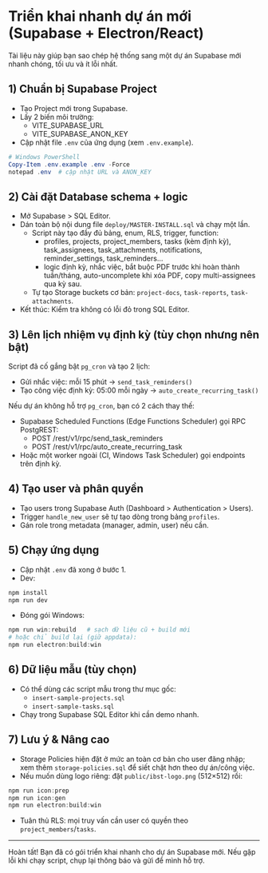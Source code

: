 # Triển khai nhanh dự án mới (Supabase + Electron/React)

Tài liệu này giúp bạn sao chép hệ thống sang một dự án Supabase mới nhanh chóng, tối ưu và ít lỗi nhất.

## 1) Chuẩn bị Supabase Project
- Tạo Project mới trong Supabase.
- Lấy 2 biến môi trường:
  - VITE_SUPABASE_URL
  - VITE_SUPABASE_ANON_KEY
- Cập nhật file `.env` của ứng dụng (xem `.env.example`).

```powershell
# Windows PowerShell
Copy-Item .env.example .env -Force
notepad .env  # cập nhật URL và ANON_KEY
```

## 2) Cài đặt Database schema + logic
- Mở Supabase > SQL Editor.
- Dán toàn bộ nội dung file `deploy/MASTER-INSTALL.sql` và chạy một lần.
  - Script này tạo đầy đủ bảng, enum, RLS, trigger, function:
    - profiles, projects, project_members, tasks (kèm định kỳ), task_assignees,
      task_attachments, notifications, reminder_settings, task_reminders…
    - logic định kỳ, nhắc việc, bắt buộc PDF trước khi hoàn thành tuần/tháng,
      auto-uncomplete khi xóa PDF, copy multi-assignees qua kỳ sau.
  - Tự tạo Storage buckets cơ bản: `project-docs`, `task-reports`, `task-attachments`.
- Kết thúc: Kiểm tra không có lỗi đỏ trong SQL Editor.

## 3) Lên lịch nhiệm vụ định kỳ (tùy chọn nhưng nên bật)
Script đã cố gắng bật `pg_cron` và tạo 2 lịch:
- Gửi nhắc việc: mỗi 15 phút → `send_task_reminders()`
- Tạo công việc định kỳ: 05:00 mỗi ngày → `auto_create_recurring_task()`

Nếu dự án không hỗ trợ `pg_cron`, bạn có 2 cách thay thế:
- Supabase Scheduled Functions (Edge Functions Scheduler) gọi RPC PostgREST:
  - POST /rest/v1/rpc/send_task_reminders
  - POST /rest/v1/rpc/auto_create_recurring_task
- Hoặc một worker ngoài (CI, Windows Task Scheduler) gọi endpoints trên định kỳ.

## 4) Tạo user và phân quyền
- Tạo users trong Supabase Auth (Dashboard > Authentication > Users).
- Trigger `handle_new_user` sẽ tự tạo dòng trong bảng `profiles`.
- Gán role trong metadata (manager, admin, user) nếu cần.

## 5) Chạy ứng dụng
- Cập nhật `.env` đã xong ở bước 1.
- Dev:
```powershell
npm install
npm run dev
```
- Đóng gói Windows:
```powershell
npm run win:rebuild   # sạch dữ liệu cũ + build mới
# hoặc chỉ build lại (giữ appdata):
npm run electron:build:win
```

## 6) Dữ liệu mẫu (tùy chọn)
- Có thể dùng các script mẫu trong thư mục gốc:
  - `insert-sample-projects.sql`
  - `insert-sample-tasks.sql`
- Chạy trong Supabase SQL Editor khi cần demo nhanh.

## 7) Lưu ý & Nâng cao
- Storage Policies hiện đặt ở mức an toàn cơ bản cho user đăng nhập; xem thêm `storage-policies.sql` để siết chặt hơn theo dự án/công việc.
- Nếu muốn dùng logo riêng: đặt `public/ibst-logo.png` (512×512) rồi:
```powershell
npm run icon:prep
npm run icon:gen
npm run electron:build:win
```
- Tuân thủ RLS: mọi truy vấn cần user có quyền theo `project_members`/`tasks`.

---
Hoàn tất! Bạn đã có gói triển khai nhanh cho dự án Supabase mới. Nếu gặp lỗi khi chạy script, chụp lại thông báo và gửi để mình hỗ trợ.
